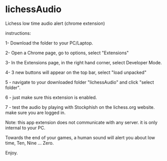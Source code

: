 # lichessAudio
Lichess low time audio alert (chrome extension)

instructions:

1- Download the folder to your PC/Laptop.

2- Open a Chrome page, go to options, select "Extensions"

3- In the Extensions page, in the right hand corner, select Developer Mode.

4- 3 new buttons will appear on the top bar, select "load unpacked"

5 - navigate to your downloaded folder "lichessAudio" and click "select folder".

6 - just make sure this extension is enabled.

7 - test the audio by playing with Stockphish on the lichess.org website. make sure you are logged in.

Note: this app extension does not communicate with any server. it is only internal to your PC.

Towards the end of your games, a human sound will alert you about low time, Ten, Nine ... Zero.

Enjoy.
